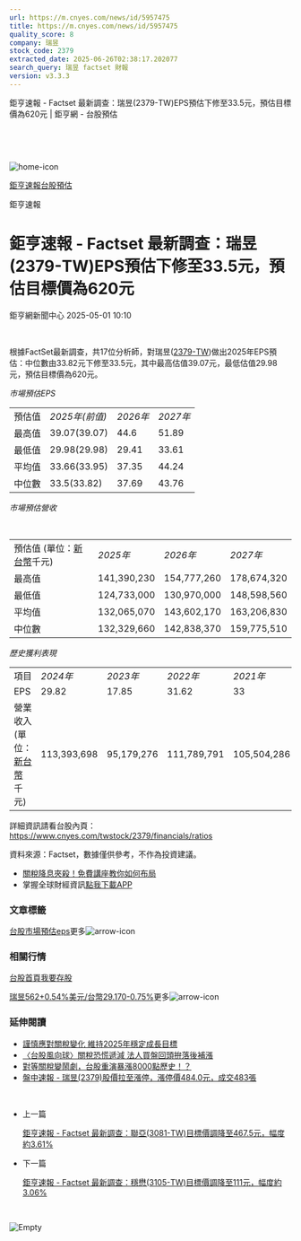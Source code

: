 ```yaml
---
url: https://m.cnyes.com/news/id/5957475
title: https://m.cnyes.com/news/id/5957475
quality_score: 8
company: 瑞昱
stock_code: 2379
extracted_date: 2025-06-26T02:38:17.202077
search_query: 瑞昱 factset 財報
version: v3.3.3
---
```


鉅亨速報 - Factset 最新調查：瑞昱(2379-TW)EPS預估下修至33.5元，預估目標價為620元 | 鉅亨網 - 台股預估

‌

‌

![home-icon](/assets/icons/breadCrumb/symbol-icon-home.svg)

[鉅亨速報](/news/cat/anue_live)[台股預估](/news/cat/tw_forecast)

鉅亨速報

# 鉅亨速報 - Factset 最新調查：瑞昱(2379-TW)EPS預估下修至33.5元，預估目標價為620元

鉅亨網新聞中心 2025-05-01 10:10

‌

根據FactSet最新調查，共17位分析師，對瑞昱([2379-TW](https://www.cnyes.com/twstock/2379))做出2025年EPS預估：中位數由33.82元下修至33.5元，其中最高估值39.07元，最低估值29.98元，預估目標價為620元。

*市場預估EPS*

|  |  |  |  |
| --- | --- | --- | --- |
| 預估值 | *2025年(前值)* | *2026年* | *2027年* |
| 最高值 | 39.07(39.07) | 44.6 | 51.89 |
| 最低值 | 29.98(29.98) | 29.41 | 33.61 |
| 平均值 | 33.66(33.95) | 37.35 | 44.24 |
| 中位數 | 33.5(33.82) | 37.69 | 43.76 |

*市場預估營收*

‌

|  |  |  |  |
| --- | --- | --- | --- |
| 預估值 (單位：[新台幣](https://invest.cnyes.com/forex/detail/usdtwd)千元) | *2025年* | *2026年* | *2027年* |
| 最高值 | 141,390,230 | 154,777,260 | 178,674,320 |
| 最低值 | 124,733,000 | 130,970,000 | 148,598,560 |
| 平均值 | 132,065,070 | 143,602,170 | 163,206,830 |
| 中位數 | 132,329,660 | 142,838,370 | 159,775,510 |

*歷史獲利表現*

|  |  |  |  |  |
| --- | --- | --- | --- | --- |
| 項目 | *2024年* | *2023年* | *2022年* | *2021年* |
| EPS | 29.82 | 17.85 | 31.62 | 33 |
| 營業收入 (單位：[新台幣](https://invest.cnyes.com/forex/detail/usdtwd)千元) | 113,393,698 | 95,179,276 | 111,789,791 | 105,504,286 |

詳細資訊請看台股內頁：  
<https://www.cnyes.com/twstock/2379/financials/ratios>

資料來源：Factset，數據僅供參考，不作為投資建議。

* [關稅降息夾殺！免費講座教你如何布局](https://www.rsc.com.tw/Cnyes_RSC/SeminarBooking2025InvestmentOutlook.aspx?utm_source=anue&utm_medium=usstocks_end)
* 掌握全球財經資訊[點我下載APP](http://www.cnyes.com/app/?utm_source=mweb&utm_medium=HamMenuBanner&utm_campaign=fixed&utm_content=entr)

### 文章標籤

[台股](https://news.cnyes.com/tag/台股 "台股")[市場預估](https://news.cnyes.com/tag/市場預估 "市場預估")[eps](https://news.cnyes.com/tag/eps "eps")更多![arrow-icon](/assets/icons/arrows/arrow-down.svg)

### 相關行情

[台股首頁](https://www.cnyes.com/twstock)[我要存股](https://supr.link/8OHaU)

[瑞昱562+0.54%](https://www.cnyes.com/twstock/2379)[美元/台幣29.170-0.75%](https://invest.cnyes.com/forex/detail/USDTWD)更多![arrow-icon](/assets/icons/arrows/arrow-down.svg)

### 延伸閱讀

* [謹慎應對關稅變化 維持2025年穩定成長目標](/news/id/5939808)
* [〈台股風向球〉關稅恐慌遞減 法人買盤回頭拚落後補漲](/news/id/5951778)
* [對等關稅變鬧劇，台股重演暴漲8000點歷史！？](/news/id/5937265)
* [盤中速報 - 瑞昱(2379)股價拉至漲停，漲停價484.0元，成交483張](/news/id/5933161)

‌

* 上一篇

  [鉅亨速報 - Factset 最新調查：聯亞(3081-TW)目標價調降至467.5元，幅度約3.61%](/news/id/5957852)
* 下一篇

  [鉅亨速報 - Factset 最新調查：穩懋(3105-TW)目標價調降至111元，幅度約3.06%](/news/id/5957438)

‌

![Empty](/assets/icons/skeleton/empty-image.svg)

‌